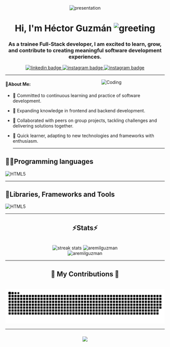 <div id="header" align="center">
    <img src="https://developers.giphy.com/branch/master/static/api-512d36c09662682717108a38bbb5c57d.gif" height="300" width="900" alt="presentation">
    <h1 align="center">Hi, I'm Héctor Guzmán <img src="https://media.giphy.com/media/hvRJCLFzcasrR4ia7z/giphy.gif" width="28"" alt="greeting"></h1>
    <h3 align="center">
        As a trainee Full-Stack developer, I am excited to learn, grow, and contribute to creating meaningful software development experiences.
    </h3>
</div>

<div id="badges" align="center">
    <a href="https://www.linkedin.com/in/h%C3%A9ctor-guzm%C3%A1n-9b5359227/" target="_blank">
        <img src="https://img.shields.io/badge/-LinkedIn-%230077B5?style=for-the-badge&logo=linkedin&logoColor=white" alt="linkedin badge">
    </a>
    <a href="https://www.instagram.com/aremilguzman/" target="_blank">
        <img src="https://img.shields.io/badge/-Instagram-%23E4405F?style=for-the-badge&logo=instagram&logoColor=white" alt="instagram badge">
    </a>
    <a href="mailto:aremilguzman@gmail.com" target="_blank">
        <img src="https://img.shields.io/badge/Gmail-D14836?style=for-the-badge&logo=gmail&logoColor=white" alt="instagram badge">
    </a>
</div>

---
<img align="right" alt="Coding" width="200" src="https://media.giphy.com/media/UDclWKlmfmq7twI3iJ/giphy.gif">

 <h4 align="left">💁About Me:</h4>

- 📝 Committed to continuous learning and practice of software development.

- 🌱 Expanding knowledge in frontend and backend development.

- 🔎 Collaborated with peers on group projects, tackling challenges and delivering solutions together.

- 🐬 Quick learner, adapting to new technologies and frameworks with enthusiasm.

  ---

<div align="left">
    <h2>👨‍💻Programming languages</h2>
    <div>
        <img src="https://skillicons.dev/icons?i=html,css,js,ts" alt="HTML5">
    </div>
</div>

---

<div align="left">
    <h2>🧰Libraries, Frameworks and Tools</h2>
    <div>
        <img src="https://skillicons.dev/icons?i=react,mysql,mongodb,nodejs,express,postman,vscode,git,github" alt="HTML5">
    </div>
</div>

---
<div align="center">
    <h2>⚡Stats⚡</h2>
    <br>
    <img width="410" src="http://github-readme-streak-stats.herokuapp.com?user=aremilguzman&theme=react&border_radius=10" alt="streak stats">
    <img width="390" src="https://github-readme-stats.vercel.app/api?username=aremilguzman&show_icons=true&locale=en&theme=react&border_radius=10" alt="aremilguzman">
    <br>
    <img width=325 src="https://github-readme-stats.vercel.app/api/top-langs?username=aremilguzman&show_icons=true&locale=en&layout=compact&theme=react&border_radius=10" alt="aremilguzman">
</div>

---
<div align="center">
<h2>🐍 My Contributions 🐍</h2>
  <br>
  <img alt="snake eating my contributions" src="https://raw.githubusercontent.com/aremilguzman/aremilguzman/output/github-contribution-grid-snake-dark.svg" />
</div>
  
---

<h3 align="center">
    <img src="https://readme-typing-svg.herokuapp.com/?font=Righteous&size=25&center=true&vCenter=true&width=500&height=70&duration=4000&lines=Thanks+for+visiting!+✌️;+Shoot+me+a+message+on+Linkedin!;I'm+always+down+to+collab+:)">
</h3>

<!--
**aremilguzman/aremilguzman** is a ✨ _special_ ✨ repository because its `README.md` (this file) appears on your GitHub profile.

Here are some ideas to get you started:

- 🔭 I’m currently working on ...
- 🌱 I’m currently learning ...
- 👯 I’m looking to collaborate on ...
- 🤔 I’m looking for help with ...
- 💬 Ask me about ...
- 📫 How to reach me: ...
- 😄 Pronouns: ...
- ⚡ Fun fact: ...
-->
